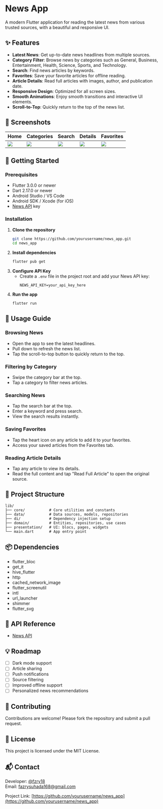 # News App

A modern Flutter application for reading the latest news from various trusted sources, with a beautiful and responsive UI.

## ✨ Features

- **Latest News**: Get up-to-date news headlines from multiple sources.
- **Category Filter**: Browse news by categories such as General, Business, Entertainment, Health, Science, Sports, and Technology.
- **Search**: Find news articles by keywords.
- **Favorites**: Save your favorite articles for offline reading.
- **Article Details**: Read full articles with images, author, and publication date.
- **Responsive Design**: Optimized for all screen sizes.
- **Smooth Animations**: Enjoy smooth transitions and interactive UI elements.
- **Scroll-to-Top**: Quickly return to the top of the news list.

## 📱 Screenshots

<!-- Replace with your own screenshots -->
| Home | Categories | Search | Details | Favorites |
|------|------------|--------|---------|-----------|
| ![](https://via.placeholder.com/180x380/0078D7/ffffff?text=Home) | ![](https://via.placeholder.com/180x380/0078D7/ffffff?text=Categories) | ![](https://via.placeholder.com/180x380/0078D7/ffffff?text=Search) | ![](https://via.placeholder.com/180x380/0078D7/ffffff?text=Details) | ![](https://via.placeholder.com/180x380/0078D7/ffffff?text=Favorites) |

## 🚀 Getting Started

### Prerequisites
- Flutter 3.0.0 or newer
- Dart 2.17.0 or newer
- Android Studio / VS Code
- Android SDK / Xcode (for iOS)
- [News API](https://newsapi.org/) key

### Installation

1. **Clone the repository**
   ```bash
   git clone https://github.com/yourusername/news_app.git
   cd news_app
   ```
2. **Install dependencies**
   ```bash
   flutter pub get
   ```
3. **Configure API Key**
   - Create a `.env` file in the project root and add your News API key:
     ```
     NEWS_API_KEY=your_api_key_here
     ```
4. **Run the app**
   ```bash
   flutter run
   ```

## 🧭 Usage Guide

### Browsing News
- Open the app to see the latest headlines.
- Pull down to refresh the news list.
- Tap the scroll-to-top button to quickly return to the top.

### Filtering by Category
- Swipe the category bar at the top.
- Tap a category to filter news articles.

### Searching News
- Tap the search bar at the top.
- Enter a keyword and press search.
- View the search results instantly.

### Saving Favorites
- Tap the heart icon on any article to add it to your favorites.
- Access your saved articles from the Favorites tab.

### Reading Article Details
- Tap any article to view its details.
- Read the full content and tap "Read Full Article" to open the original source.

## 📂 Project Structure

```
lib/
├── core/           # Core utilities and constants
├── data/           # Data sources, models, repositories
├── di/             # Dependency injection setup
├── domain/         # Entities, repositories, use cases
├── presentation/   # UI: blocs, pages, widgets
└── main.dart       # App entry point
```

## 📦 Dependencies
- flutter_bloc
- get_it
- hive_flutter
- http
- cached_network_image
- flutter_screenutil
- intl
- url_launcher
- shimmer
- flutter_svg

## 🔗 API Reference
- [News API](https://newsapi.org/)

## 💡 Roadmap
- [ ] Dark mode support
- [ ] Article sharing
- [ ] Push notifications
- [ ] Source filtering
- [ ] Improved offline support
- [ ] Personalized news recommendations

## 🤝 Contributing
Contributions are welcome! Please fork the repository and submit a pull request.

## 📄 License
This project is licensed under the MIT License.

## 📬 Contact
Developer: [@fzry18]([https://www.linkedin.com/in/muhammad-fazry-suhada/])  
Email: fazrysuhada168@gmail.com

Project Link: [https://github.com/yourusername/news_app](https://github.com/yourusername/news_app)
